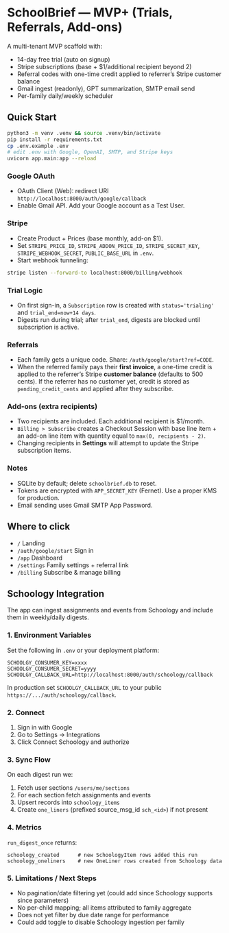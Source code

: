 
# SchoolBrief — MVP+ (Trials, Referrals, Add-ons)
A multi-tenant MVP scaffold with:
- 14-day free trial (auto on signup)
- Stripe subscriptions (base + $1/additional recipient beyond 2)
- Referral codes with one-time credit applied to referrer’s Stripe customer balance
- Gmail ingest (readonly), GPT summarization, SMTP email send
- Per-family daily/weekly scheduler

## Quick Start
```bash
python3 -m venv .venv && source .venv/bin/activate
pip install -r requirements.txt
cp .env.example .env
# edit .env with Google, OpenAI, SMTP, and Stripe keys
uvicorn app.main:app --reload
```

### Google OAuth
- OAuth Client (Web): redirect URI `http://localhost:8000/auth/google/callback`
- Enable Gmail API. Add your Google account as a Test User.

### Stripe
- Create Product + Prices (base monthly, add-on $1).
- Set `STRIPE_PRICE_ID`, `STRIPE_ADDON_PRICE_ID`, `STRIPE_SECRET_KEY`, `STRIPE_WEBHOOK_SECRET`, `PUBLIC_BASE_URL` in `.env`.
- Start webhook tunneling:
```bash
stripe listen --forward-to localhost:8000/billing/webhook
```

### Trial Logic
- On first sign-in, a `Subscription` row is created with `status='trialing'` and `trial_end=now+14 days`.
- Digests run during trial; after `trial_end`, digests are blocked until subscription is active.

### Referrals
- Each family gets a unique code. Share: `/auth/google/start?ref=CODE`.
- When the referred family pays their **first invoice**, a one-time credit is applied to the referrer’s Stripe **customer balance** (defaults to 500 cents). If the referrer has no customer yet, credit is stored as `pending_credit_cents` and applied after they subscribe.

### Add-ons (extra recipients)
- Two recipients are included. Each additional recipient is $1/month.
- `Billing > Subscribe` creates a Checkout Session with base line item + an add-on line item with quantity equal to `max(0, recipients - 2)`.
- Changing recipients in **Settings** will attempt to update the Stripe subscription items.

### Notes
- SQLite by default; delete `schoolbrief.db` to reset.
- Tokens are encrypted with `APP_SECRET_KEY` (Fernet). Use a proper KMS for production.
- Email sending uses Gmail SMTP App Password.

## Where to click
- `/` Landing
- `/auth/google/start` Sign in
- `/app` Dashboard
- `/settings` Family settings + referral link
- `/billing` Subscribe & manage billing

## Schoology Integration

The app can ingest assignments and events from Schoology and include them in weekly/daily digests.

### 1. Environment Variables
Set the following in `.env` or your deployment platform:
```
SCHOOLGY_CONSUMER_KEY=xxxx
SCHOOLGY_CONSUMER_SECRET=yyyy
SCHOOLGY_CALLBACK_URL=http://localhost:8000/auth/schoology/callback
```
In production set `SCHOOLGY_CALLBACK_URL` to your public `https://.../auth/schoology/callback`.

### 2. Connect
1. Sign in with Google
2. Go to Settings → Integrations
3. Click Connect Schoology and authorize

### 3. Sync Flow
On each digest run we:
1. Fetch user sections `/users/me/sections`
2. For each section fetch assignments and events
3. Upsert records into `schoology_items`
4. Create `one_liners` (prefixed source_msg_id `sch_<id>`) if not present

### 4. Metrics
`run_digest_once` returns:
```
schoology_created      # new SchoologyItem rows added this run
schoology_oneliners    # new OneLiner rows created from Schoology data
```

### 5. Limitations / Next Steps
- No pagination/date filtering yet (could add since Schoology supports since parameters)
- No per-child mapping; all items attributed to family aggregate
- Does not yet filter by due date range for performance
- Could add toggle to disable Schoology ingestion per family


